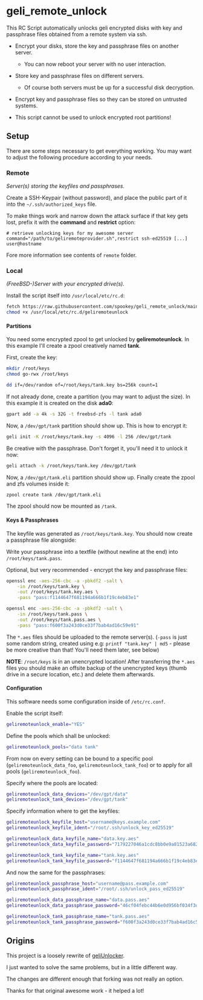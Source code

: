 # geli_remote_unlock

This RC Script automatically unlocks geli encrypted disks with
key and passphrase files obtained from a remote system via ssh.

- Encrypt your disks, store the key and passphrase files on another server.

  - You can now reboot your server with no user interaction.

- Store key and passphrase files on different servers.

  - Of course both servers must be up for a successful disk decryption.

- Encrypt key and passphrase files so they can be stored on untrusted systems.

- This script cannot be used to unlock encrypted root partitions!

## Setup

There are some steps necessary to get everything working.
You may want to adjust the following procedure according to your needs.

### Remote

*Server(s) storing the keyfiles and passphrases.*

Create a SSH-Keypair (without password), and place the public part of it
into the `~/.ssh/authorized_keys` file.

To make things work and narrow down the attack surface if that key gets lost,
prefix it with the **command** and **restrict** option:

```plain
# retrieve unlocking keys for my awesome server
command="/path/to/geliremoteprovider.sh",restrict ssh-ed25519 [...] user@hostname
```

Fore more information see contents of `remote` folder.

### Local

*(FreeBSD-)Server with your encrypted drive(s).*

Install the script itself into `/usr/local/etc/rc.d`:

```sh
fetch https://raw.githubusercontent.com/spookey/geli_remote_unlock/main/geliremoteunlock -o /usr/local/etc/rc.d/geliremoteunlock
chmod +x /usr/local/etc/rc.d/geliremoteunlock
```

#### Partitions

You need some encrypted zpool to get unlocked by **geliremoteunlock**.
In this example I'll create a zpool creatively named **tank**.

First, create the key:

```sh
mkdir /root/keys
chmod go-rwx /root/keys

dd if=/dev/random of=/root/keys/tank.key bs=256k count=1
```

If not already done, create a partition (you may want to adjust the size).
In this example it is created on the disk **ada0**:

```sh
gpart add -a 4k -s 32G -t freebsd-zfs -l tank ada0
```

Now, a `/dev/gpt/tank` partition should show up.
This is how to encrypt it:

```sh
geli init -K /root/keys/tank.key -s 4096 -l 256 /dev/gpt/tank
```

Be creative with the passphrase. Don't forget it, you'll need it to unlock
it now:

```sh
geli attach -k /root/keys/tank.key /dev/gpt/tank
```

Now, a `/dev/gpt/tank.eli` partition should show up.
Finally create the zpool and zfs volumes inside it:

```sh
zpool create tank /dev/gpt/tank.eli
```

The zpool should now be mounted as `/tank`.

#### Keys & Passphrases

The keyfile was generated as `/root/keys/tank.key`.
You should now create a passphrase file alongside:

Write your passphrase into a textfile (without newline at the end) into
`/root/keys/tank.pass`.

Optional, but very recommended - encrypt the key and passphrase files:

```sh
openssl enc -aes-256-cbc -a -pbkdf2 -salt \
    -in /root/keys/tank.key \
    -out /root/keys/tank.key.aes \
    -pass "pass:f1144647f681194a666b1f19c4eb83e1"

openssl enc -aes-256-cbc -a -pbkdf2 -salt \
    -in /root/keys/tank.pass \
    -out /root/keys/tank.pass.aes \
    -pass "pass:f600f3a243d0ce33f7bab4ad16c59e91"
```

The `*.aes` files should be uploaded to the remote server(s).
(`-pass` is just some random string, created using e.g:
`printf "tank.key" | md5` - please be more creative than that!
You'll need them later, see below)

**NOTE**: `/root/keys` is in an unencrypted location!
After transferring the `*.aes` files you should make an offsite backup of
the unencrypted keys (thumb drive in a secure location, etc.) and delete
them afterwards.

#### Configuration

This software needs some configuration inside of `/etc/rc.conf`.

Enable the script itself:

```sh
geliremoteunlock_enable="YES"
```

Define the pools which shall be unlocked:

```sh
geliremoteunlock_pools="data tank"
```

From now on every setting can be bound to a specific pool
(`geliremoteunlock_data_foo`, `geliremoteunlock_tank_foo`)
or to apply for all pools
(`geliremoteunlock_foo`).

Specify where the pools are located:

```sh
geliremoteunlock_data_devices="/dev/gpt/data"
geliremoteunlock_tank_devices="/dev/gpt/tank"
```

Specify information where to get the keyfiles:

```sh
geliremoteunlock_keyfile_host="username@keys.example.com"
geliremoteunlock_keyfile_ident="/root/.ssh/unlock_key_ed25519"

geliremoteunlock_data_keyfile_name="data.key.aes"
geliremoteunlock_data_keyfile_password="7179227046a1cdc8bb0e9a81523a6822"

geliremoteunlock_tank_keyfile_name="tank.key.aes"
geliremoteunlock_tank_keyfile_password="f1144647f681194a666b1f19c4eb83e1"
```

And now the same for the passphrases:

```sh
geliremoteunlock_passphrase_host="username@pass.example.com"
geliremoteunlock_passphrase_ident="/root/.ssh/unlock_pass_ed25519"

geliremoteunlock_data_passphrase_name="data.pass.aes"
geliremoteunlock_data_passphrase_password="46cf04febc44b6e0d956bf034f3d11aa"

geliremoteunlock_tank_passphrase_name="tank.pass.aes"
geliremoteunlock_tank_passphrase_password="f600f3a243d0ce33f7bab4ad16c59e91"
```

## Origins

This project is a loosely rewrite of
[geliUnlocker](https://github.com/clinta/geliUnlocker).

I just wanted to solve the same problems, but in a little different way.

The changes are different enough that forking was not really an option.

Thanks for that original awesome work - it helped a lot!
